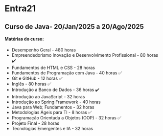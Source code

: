 # Entra21

## Curso de Java- 20/Jan/2025 a 20/Ago/2025

#### Matérias do curso:

- Desempenho Geral - 480 horas
- Empreendedorismo Inovação e Desenvolvimento Profissional -  80 horas  ✔️
- Fundamentos de HTML e CSS - 28 horas
- Fundamentos de Programação com Java - 40 horas ✅
- Git e GitHub - 12 horas  ✅
- Inglês - 80 horas ✅
- Introdução a Banco de Dados - 36 horas ✔️
- Introdução ao JavaScript - 32 horas
- Introdução ao Spring Framework - 40 horas
- Java para Web: Fundamentos - 32 horas
- Metodologias Ágeis para TI - 8 horas  ✅
- Programação Orientada a Objetos (OOP) - 32 horas ✅
- Projeto Final - 28 horas
- Tecnologias Emergentes e IA - 32 horas
